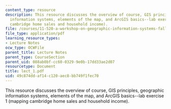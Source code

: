 ```yaml
---
content_type: resource
description: This resource discusses the overview of course, GIS principles, geographic
  information systems, elements of the map, and ArcGIS basics--lab exercise 1 (mapping
  cambridge home sales and household income).
file: /courses/11-520-a-workshop-on-geographic-information-systems-fall-2005/49c874ddaf14c120aec8bb749f1fec70_lect_1.pdf
file_type: application/pdf
learning_resource_types:
- Lecture Notes
ocw_type: OCWFile
parent_title: Lecture Notes
parent_type: CourseSection
parent_uid: 088ab0bf-cc60-0329-9e0b-17dd33ae2d07
resourcetype: Document
title: lect_1.pdf
uid: 49c874dd-af14-c120-aec8-bb749f1fec70
---
```

This resource discusses the overview of course, GIS principles, geographic information systems, elements of the map, and ArcGIS basics--lab exercise 1 (mapping cambridge home sales and household income).

